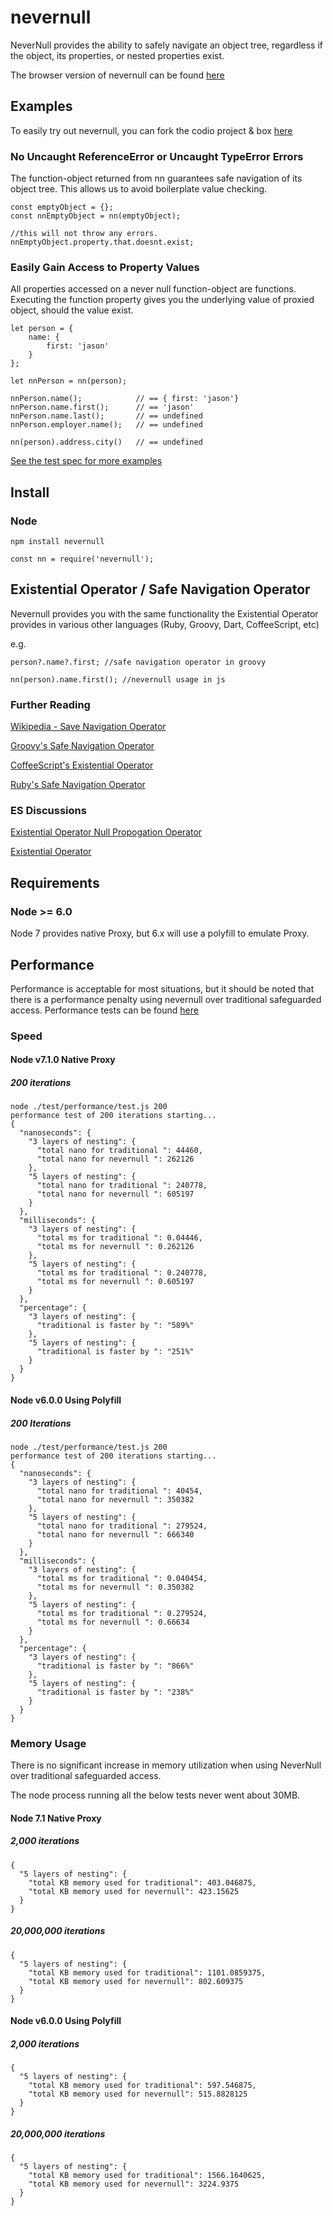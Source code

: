# nevernull
NeverNull provides the ability to safely navigate an object tree, regardless if the object, its properties, or nested properties exist.

The browser version of nevernull can be found [here](https://github.com/jasonmcaffee/nevernull-browser)

## Examples
To easily try out nevernull, you can fork the codio project & box [here](https://codio.com/jasonmcaffee/nn/tree/README.md)

### No Uncaught ReferenceError or Uncaught TypeError Errors
The function-object returned from nn guarantees safe navigation of its object tree.
This allows us to avoid boilerplate value checking.
```
const emptyObject = {};
const nnEmptyObject = nn(emptyObject);

//this will not throw any errors.
nnEmptyObject.property.that.doesnt.exist;
```

### Easily Gain Access to Property Values
All properties accessed on a never null function-object are functions.
Executing the function property gives you the underlying value of proxied object, should the value exist.
```
let person = {
    name: {
        first: 'jason'
    }
};

let nnPerson = nn(person);

nnPerson.name();            // == { first: 'jason'}
nnPerson.name.first();      // == 'jason'
nnPerson.name.last();       // == undefined
nnPerson.employer.name();   // == undefined

nn(person).address.city()   // == undefined
```

[See the test spec for more examples](https://github.com/jasonmcaffee/nn/blob/master/test/nevernull.spec.js)

## Install
### Node
```
npm install nevernull
```

```
const nn = require('nevernull');
```

## Existential Operator / Safe Navigation Operator
Nevernull provides you with the same functionality the Existential Operator provides in various other languages (Ruby, Groovy, Dart, CoffeeScript, etc)

e.g.
```
person?.name?.first; //safe navigation operator in groovy

nn(person).name.first(); //nevernull usage in js
```

### Further Reading
[Wikipedia - Save Navigation Operator](https://en.wikipedia.org/wiki/Safe_navigation_operator)

[Groovy's Safe Navigation Operator](http://docs.groovy-lang.org/latest/html/documentation/index.html#_safe_navigation_operator)

[CoffeeScript's Existential Operator](http://coffeescript.org/#operators)

[Ruby's Safe Navigation Operator](https://github.com/ruby/ruby/blob/v2_3_0/NEWS)

### ES Discussions
[Existential Operator Null Propogation Operator](https://esdiscuss.org/topic/existential-operator-null-propagation-operator)

[Existential Operator](https://esdiscuss.org/topic/the-existential-operator)

## Requirements
### Node >= 6.0 
Node 7 provides native Proxy, but 6.x will use a polyfill to emulate Proxy.

## Performance
Performance is acceptable for most situations, but it should be noted that there is a performance penalty using nevernull over traditional safeguarded access.
Performance tests can be found [here](https://github.com/jasonmcaffee/nn/blob/master/test/performance/test.js)

### Speed
#### Node v7.1.0 Native Proxy
##### 200 iterations
```
node ./test/performance/test.js 200
performance test of 200 iterations starting...
{
  "nanoseconds": {
    "3 layers of nesting": {
      "total nano for traditional ": 44460,
      "total nano for nevernull ": 262126
    },
    "5 layers of nesting": {
      "total nano for traditional ": 240778,
      "total nano for nevernull ": 605197
    }
  },
  "milliseconds": {
    "3 layers of nesting": {
      "total ms for traditional ": 0.04446,
      "total ms for nevernull ": 0.262126
    },
    "5 layers of nesting": {
      "total ms for traditional ": 0.240778,
      "total ms for nevernull ": 0.605197
    }
  },
  "percentage": {
    "3 layers of nesting": {
      "traditional is faster by ": "589%"
    },
    "5 layers of nesting": {
      "traditional is faster by ": "251%"
    }
  }
}
```

#### Node v6.0.0 Using Polyfill
##### 200 Iterations
```
node ./test/performance/test.js 200
performance test of 200 iterations starting...
{
  "nanoseconds": {
    "3 layers of nesting": {
      "total nano for traditional ": 40454,
      "total nano for nevernull ": 350382
    },
    "5 layers of nesting": {
      "total nano for traditional ": 279524,
      "total nano for nevernull ": 666340
    }
  },
  "milliseconds": {
    "3 layers of nesting": {
      "total ms for traditional ": 0.040454,
      "total ms for nevernull ": 0.350382
    },
    "5 layers of nesting": {
      "total ms for traditional ": 0.279524,
      "total ms for nevernull ": 0.66634
    }
  },
  "percentage": {
    "3 layers of nesting": {
      "traditional is faster by ": "866%"
    },
    "5 layers of nesting": {
      "traditional is faster by ": "238%"
    }
  }
}
```



### Memory Usage
There is no significant increase in memory utilization when using NeverNull over traditional safeguarded access.

The node process running all the below tests never went about 30MB.

#### Node 7.1 Native Proxy
##### 2,000 iterations
```
{
  "5 layers of nesting": {
    "total KB memory used for traditional": 403.046875,
    "total KB memory used for nevernull": 423.15625
  }
}
```
##### 20,000,000 iterations
```
{
  "5 layers of nesting": {
    "total KB memory used for traditional": 1101.0859375,
    "total KB memory used for nevernull": 802.609375
  }
}
```

#### Node v6.0.0 Using Polyfill
##### 2,000 iterations
```
{
  "5 layers of nesting": {
    "total KB memory used for traditional": 597.546875,
    "total KB memory used for nevernull": 515.8828125
  }
}
```
##### 20,000,000 iterations
```
{
  "5 layers of nesting": {
    "total KB memory used for traditional": 1566.1640625,
    "total KB memory used for nevernull": 3224.9375
  }
}
```